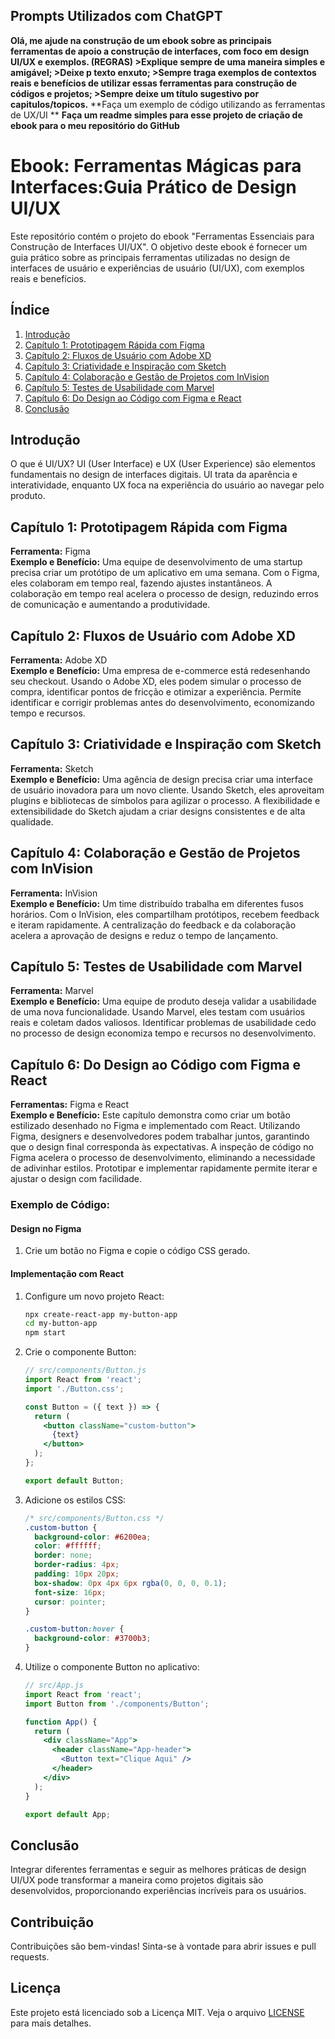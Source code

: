 
## Prompts Utilizados com ChatGPT
**Olá, me ajude na construção de um ebook sobre as principais ferramentas de apoio a construção de interfaces, com foco em design UI/UX e exemplos. (REGRAS) >Explique sempre de uma maneira simples e amigável; >Deixe  p texto enxuto; >Sempre traga exemplos de contextos reais e benefícios de utilizar essas ferramentas para construção de códigos e projetos; >Sempre deixe um título sugestivo por capitulos/topicos.**
**Faça um exemplo de código utilizando as ferramentas de UX/UI **
**Faça um readme simples para esse projeto de criação de ebook para o meu repositório do GitHub**
# Ebook: Ferramentas Mágicas para Interfaces:Guia Prático de Design UI/UX

Este repositório contém o projeto do ebook "Ferramentas Essenciais para Construção de Interfaces UI/UX". O objetivo deste ebook é fornecer um guia prático sobre as principais ferramentas utilizadas no design de interfaces de usuário e experiências de usuário (UI/UX), com exemplos reais e benefícios.

## Índice

1. [Introdução](#introdução)
2. [Capítulo 1: Prototipagem Rápida com Figma](#capítulo-1-prototipagem-rápida-com-figma)
3. [Capítulo 2: Fluxos de Usuário com Adobe XD](#capítulo-2-fluxos-de-usuário-com-adobe-xd)
4. [Capítulo 3: Criatividade e Inspiração com Sketch](#capítulo-3-criatividade-e-inspiração-com-sketch)
5. [Capítulo 4: Colaboração e Gestão de Projetos com InVision](#capítulo-4-colaboração-e-gestão-de-projetos-com-invision)
6. [Capítulo 5: Testes de Usabilidade com Marvel](#capítulo-5-testes-de-usabilidade-com-marvel)
7. [Capítulo 6: Do Design ao Código com Figma e React](#capítulo-6-do-design-ao-código-com-figma-e-react)
8. [Conclusão](#conclusão)

## Introdução

O que é UI/UX? UI (User Interface) e UX (User Experience) são elementos fundamentais no design de interfaces digitais. UI trata da aparência e interatividade, enquanto UX foca na experiência do usuário ao navegar pelo produto.

## Capítulo 1: Prototipagem Rápida com Figma

**Ferramenta:** Figma  
**Exemplo e Benefício:** Uma equipe de desenvolvimento de uma startup precisa criar um protótipo de um aplicativo em uma semana. Com o Figma, eles colaboram em tempo real, fazendo ajustes instantâneos. A colaboração em tempo real acelera o processo de design, reduzindo erros de comunicação e aumentando a produtividade.

## Capítulo 2: Fluxos de Usuário com Adobe XD

**Ferramenta:** Adobe XD  
**Exemplo e Benefício:** Uma empresa de e-commerce está redesenhando seu checkout. Usando o Adobe XD, eles podem simular o processo de compra, identificar pontos de fricção e otimizar a experiência. Permite identificar e corrigir problemas antes do desenvolvimento, economizando tempo e recursos.

## Capítulo 3: Criatividade e Inspiração com Sketch

**Ferramenta:** Sketch  
**Exemplo e Benefício:** Uma agência de design precisa criar uma interface de usuário inovadora para um novo cliente. Usando Sketch, eles aproveitam plugins e bibliotecas de símbolos para agilizar o processo. A flexibilidade e extensibilidade do Sketch ajudam a criar designs consistentes e de alta qualidade.

## Capítulo 4: Colaboração e Gestão de Projetos com InVision

**Ferramenta:** InVision  
**Exemplo e Benefício:** Um time distribuído trabalha em diferentes fusos horários. Com o InVision, eles compartilham protótipos, recebem feedback e iteram rapidamente. A centralização do feedback e da colaboração acelera a aprovação de designs e reduz o tempo de lançamento.

## Capítulo 5: Testes de Usabilidade com Marvel

**Ferramenta:** Marvel  
**Exemplo e Benefício:** Uma equipe de produto deseja validar a usabilidade de uma nova funcionalidade. Usando Marvel, eles testam com usuários reais e coletam dados valiosos. Identificar problemas de usabilidade cedo no processo de design economiza tempo e recursos no desenvolvimento.

## Capítulo 6: Do Design ao Código com Figma e React

**Ferramentas:** Figma e React  
**Exemplo e Benefício:** Este capítulo demonstra como criar um botão estilizado desenhado no Figma e implementado com React. Utilizando Figma, designers e desenvolvedores podem trabalhar juntos, garantindo que o design final corresponda às expectativas. A inspeção de código no Figma acelera o processo de desenvolvimento, eliminando a necessidade de adivinhar estilos. Prototipar e implementar rapidamente permite iterar e ajustar o design com facilidade.

### Exemplo de Código:

#### Design no Figma

1. Crie um botão no Figma e copie o código CSS gerado.
   
#### Implementação com React

1. Configure um novo projeto React:
   ```bash
   npx create-react-app my-button-app
   cd my-button-app
   npm start
   ```

2. Crie o componente Button:
   ```jsx
   // src/components/Button.js
   import React from 'react';
   import './Button.css';

   const Button = ({ text }) => {
     return (
       <button className="custom-button">
         {text}
       </button>
     );
   };

   export default Button;
   ```

3. Adicione os estilos CSS:
   ```css
   /* src/components/Button.css */
   .custom-button {
     background-color: #6200ea;
     color: #ffffff;
     border: none;
     border-radius: 4px;
     padding: 10px 20px;
     box-shadow: 0px 4px 6px rgba(0, 0, 0, 0.1);
     font-size: 16px;
     cursor: pointer;
   }

   .custom-button:hover {
     background-color: #3700b3;
   }
   ```

4. Utilize o componente Button no aplicativo:
   ```jsx
   // src/App.js
   import React from 'react';
   import Button from './components/Button';

   function App() {
     return (
       <div className="App">
         <header className="App-header">
           <Button text="Clique Aqui" />
         </header>
       </div>
     );
   }

   export default App;
   ```

## Conclusão

Integrar diferentes ferramentas e seguir as melhores práticas de design UI/UX pode transformar a maneira como projetos digitais são desenvolvidos, proporcionando experiências incríveis para os usuários.

## Contribuição

Contribuições são bem-vindas! Sinta-se à vontade para abrir issues e pull requests.

## Licença

Este projeto está licenciado sob a Licença MIT. Veja o arquivo [LICENSE](LICENSE) para mais detalhes.
